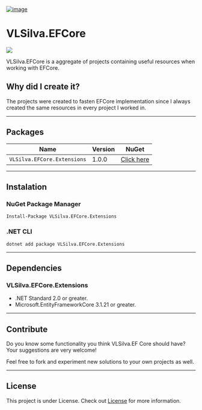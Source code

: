 [![image](https://img.shields.io/badge/LinkedIn-0077B5?style=for-the-badge&logo=linkedin&logoColor=white)](https://www.linkedin.com/in/vitorluisdss/)
# VLSilva.EFCore

<img src="https://i.imgur.com/plcvDhF.png">

VLSilva.EFCore is a aggregate of projects containing useful resources when working with EFCore.

## Why did I create it?
The projects were created to fasten EFCore implementation since I always created the same resources in every project I worked in.

---

## Packages
| Name |  Version | NuGet |
| ------- | ----- | ----- |
| `VLSilva.EFCore.Extensions` | 1.0.0 | [Click here](https://www.nuget.org/packages/VLSilva.EFCore.Extensions) |

---

## Instalation

### NuGet Package Manager
    Install-Package VLSilva.EFCore.Extensions

### .NET CLI
    dotnet add package VLSilva.EFCore.Extensions
    
---

## Dependencies

### VLSilva.EFCore.Extensions
- .NET Standard 2.0 or greater.
- Microsoft.EntityFrameworkCore 3.1.21 or greater.

---
 
## Contribute
Do you know some functionality you think VLSilva.EF Core should have? Your suggestions are very welcome!

Feel free to fork and experiment new solutions to your own projects as well.

---

## License

This project is under License. Check out [License](LICENSE) for more information.
